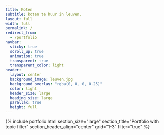 ```yaml
---
title: Koten
subtitle: koten te huur in leuven. 
layout: full
width: full
permalink: /
redirect_from:
  - /portfolio
navbar:
  sticky: true
  scroll_up: true
  animation: true
  transparent: true
  transparent_color: light
header:
  layout: center
  background_image: leuven.jpg
  background_overlay: "rgba(0, 0, 0, 0.25)"
  color: light
  header_size: large
  heading_size: large
  parallax: true
  height: full
---
```


{% include portfolio.html 
  section_size="large"
  section_title="Portfolio with topic filter"
  section_header_align="center"
  grid="1-3"
  filter="true"
%}